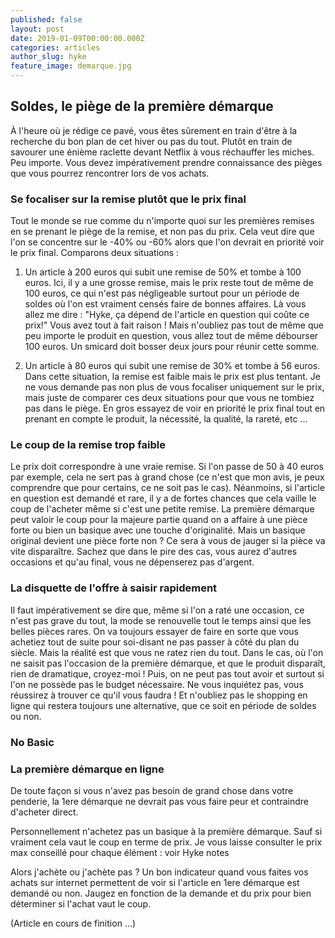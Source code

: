 ```yaml
---
published: false
layout: post
date: 2019-01-09T00:00:00.000Z
categories: articles
author_slug: hyke
feature_image: demarque.jpg
---
```

## Soldes, le piège de la première démarque

À l'heure où je rédige ce pavé, vous êtes sûrement en train d'être à la recherche du bon plan de cet hiver ou pas du tout. Plutôt en train de savourer une énième raclette devant Netflix à vous réchauffer les miches. Peu importe. Vous devez impérativement prendre connaissance des pièges que vous pourrez rencontrer lors de vos achats.

### Se focaliser sur la remise plutôt que le prix final

Tout le monde se rue comme du n'importe quoi sur les premières remises en se prenant le piège de la remise, et non pas du prix. Cela veut dire que l'on se concentre sur le -40% ou -60% alors que l'on devrait en priorité voir le prix final. Comparons deux situations :  

1. Un article à 200 euros qui subit une remise de 50% et tombe à 100 euros. Ici, il y a une grosse remise, mais le prix reste tout de même de 100 euros, ce qui n'est pas négligeable surtout pour un période de soldes où l'on est vraiment censés faire de bonnes affaires. Là vous allez me dire : "Hyke, ça dépend de l'article en question qui coûte ce prix!" Vous avez tout à fait raison ! Mais n'oubliez pas tout de même que peu importe le produit en question, vous allez tout de même débourser 100 euros. Un smicard doit bosser deux jours pour réunir cette somme.  

2. Un article à 80 euros qui subit une remise de 30% et tombe à 56 euros. Dans cette situation, la remise est faible mais le prix est plus tentant. Je ne vous demande pas non plus de vous focaliser uniquement sur le prix, mais juste de comparer ces deux situations pour que vous ne tombiez pas dans le piège. En gros essayez de voir en priorité le prix final tout en prenant en compte le produit, la nécessité, la qualité, la rareté, etc ...

### Le coup de la remise trop faible

Le prix doit correspondre à une vraie remise. Si l'on passe de 50 à 40 euros par exemple, cela ne sert pas à grand chose (ce n'est que mon avis, je peux comprendre que pour certains, ce ne soit pas le cas).
Néanmoins, si l'article en question est demandé et rare, il y a de fortes chances que cela vaille le coup de l'acheter même si c'est une petite remise. La première démarque peut valoir le coup pour la majeure partie quand on a affaire à une pièce forte ou bien un basique avec une touche d'originalité. Mais un basique original devient une pièce forte non ? Ce sera à vous de jauger si la pièce va vite disparaître. Sachez que dans le pire des cas, vous aurez d'autres occasions et qu'au final, vous ne dépenserez pas d'argent.

### La disquette de l'offre à saisir rapidement

Il faut impérativement se dire que, même si l'on a raté une occasion, ce n'est pas grave du tout, la mode se renouvelle tout le temps ainsi que les belles pièces rares. On va toujours essayer de faire en sorte que vous achetiez tout de suite pour soi-disant ne pas passer à côté du plan du siècle. Mais la réalité est que vous ne ratez rien du tout. Dans le cas, où l'on ne saisit pas l'occasion de la première démarque, et que le produit disparaît, rien de dramatique, croyez-moi ! Puis, on ne peut pas tout avoir et surtout si l'on ne possède pas le budget nécessaire. Ne vous inquiétez pas, vous réussirez à trouver ce qu'il vous faudra ! Et n'oubliez pas le shopping en ligne qui restera toujours une alternative, que ce soit en période de soldes ou non.

### No Basic

### La première démarque en ligne

De toute façon si vous n'avez pas besoin de grand chose dans votre penderie, la 1ere démarque ne devrait pas vous faire peur et contraindre d'acheter direct.

Personnellement n'achetez pas un basique à la première démarque. Sauf si vraiment cela vaut le coup en terme de prix. Je vous laisse consulter le prix max conseillé pour chaque élément : voir Hyke notes

Alors j'achète ou j'achète pas ? Un bon indicateur quand vous faites vos achats sur internet permettent de voir si l'article en 1ere démarque est demandé ou non. Jaugez en fonction de la demande et du prix pour bien déterminer si l'achat vaut le coup.

(Article en cours de finition ...)
